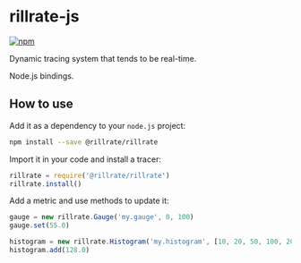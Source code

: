 # rillrate-js

[![npm][npm-badge]][npm-url]

[npm-badge]: https://img.shields.io/npm/v/rillrate.svg?style=flat
[npm-url]: https://www.npmjs.com/package/@rillrate/rillrate

Dynamic tracing system that tends to be real-time.

Node.js bindings.

## How to use

Add it as a dependency to your `node.js` project:

```sh
npm install --save @rillrate/rillrate
```

Import it in your code and install a tracer:

```js
rillrate = require('@rillrate/rillrate')
rillrate.install()
```

Add a metric and use methods to update it:

```js
gauge = new rillrate.Gauge('my.gauge', 0, 100)
gauge.set(55.0)

histogram = new rillrate.Histogram('my.histogram', [10, 20, 50, 100, 200, 500])
histogram.add(128.0)
```
